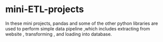 # mini-ETL-projects
In these mini projects,  pandas and some of the other python libraries are used to perform simple data pipeline ,which includes extracting from website , transforming , and loading  into database.
